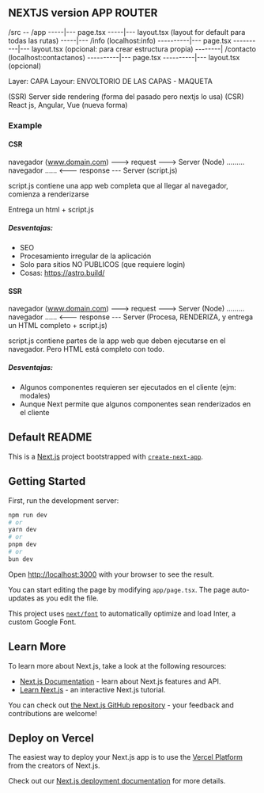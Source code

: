 ## NEXTJS version APP ROUTER

/src
-- /app
-----|--- page.tsx
-----|--- layout.tsx (layout for default para todas las rutas)
-----|--- /info (localhost:info)
----------|--- page.tsx
----------|--- layout.tsx (opcional: para crear estructura propia)
--------| /contacto (localhost:contactanos)
----------|--- page.tsx
----------|--- layout.tsx (opcional)

Layer: CAPA
Layour: ENVOLTORIO DE LAS CAPAS - MAQUETA

(SSR) Server side rendering (forma del pasado pero nextjs lo usa)
(CSR) React js, Angular, Vue (nueva forma)

### Example

#### CSR

navegador (www.domain.com) ---> request ---> Server (Node)
......... navegador ...... <--- response --- Server (script.js)

script.js contiene una app web completa
que al llegar al navegador, comienza a renderizarse

Entrega un html + script.js

##### Desventajas:

- SEO
- Procesamiento irregular de la aplicación
- Solo para sitios NO PUBLICOS (que requiere login)
- Cosas: https://astro.build/

#### SSR

navegador (www.domain.com) ---> request ---> Server (Node)
......... navegador ...... <--- response --- Server (Procesa, RENDERIZA, y entrega un HTML completo + script.js)

script.js contiene partes de la app web que deben ejecutarse en el navegador. Pero HTML está completo con todo.

##### Desventajas:

- Algunos componentes requieren ser ejecutados en el cliente (ejm: modales)
- Aunque Next permite que algunos componentes sean renderizados en el cliente

## Default README

This is a [Next.js](https://nextjs.org/) project bootstrapped with [`create-next-app`](https://github.com/vercel/next.js/tree/canary/packages/create-next-app).

## Getting Started

First, run the development server:

```bash
npm run dev
# or
yarn dev
# or
pnpm dev
# or
bun dev
```

Open [http://localhost:3000](http://localhost:3000) with your browser to see the result.

You can start editing the page by modifying `app/page.tsx`. The page auto-updates as you edit the file.

This project uses [`next/font`](https://nextjs.org/docs/basic-features/font-optimization) to automatically optimize and load Inter, a custom Google Font.

## Learn More

To learn more about Next.js, take a look at the following resources:

- [Next.js Documentation](https://nextjs.org/docs) - learn about Next.js features and API.
- [Learn Next.js](https://nextjs.org/learn) - an interactive Next.js tutorial.

You can check out [the Next.js GitHub repository](https://github.com/vercel/next.js/) - your feedback and contributions are welcome!

## Deploy on Vercel

The easiest way to deploy your Next.js app is to use the [Vercel Platform](https://vercel.com/new?utm_medium=default-template&filter=next.js&utm_source=create-next-app&utm_campaign=create-next-app-readme) from the creators of Next.js.

Check out our [Next.js deployment documentation](https://nextjs.org/docs/deployment) for more details.
